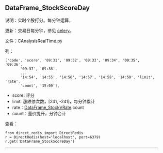 ## DataFrame_StockScoreDay

说明：实时个股打分。每分钟运算。

更新：交易日每分钟，参见 [celery](celery.md)。

文件：CAnalysisRealTime.py

列：

```
['code', 'score', '09:31', '09:32', '09:33', '09:34', '09:35', '09:36',
       '09:37', '09:38',
       ...
       '14:54', '14:55', '14:56', '14:57', '14:58', '14:59', 'limit', 'rate',
       'count', '15:00'],
```

- score: 评分
- limit: 涨跌停次数，[241, -241]，每分钟累计
- rate：[DataFrame_StockVRate](DataFrame_StockVRate.md).count
- count：量价提升，分钟合计


查看：

```
from direct_redis import DirectRedis
r = DirectRedis(host='localhost', port=6379)
r.get('DataFrame_StockScoreDay')
```

---








